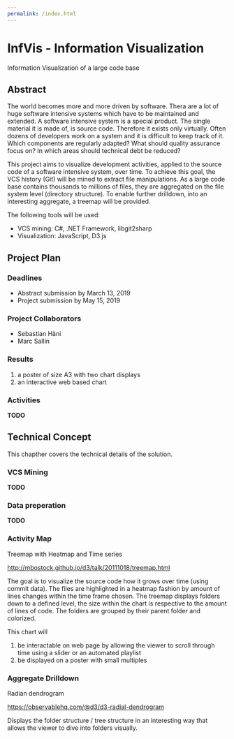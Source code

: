 ```yaml
---
permalink: /index.html
---
```

# InfVis - Information Visualization

Information Visualization of a large code base

## Abstract

The world becomes more and more driven by software. Thera are a lot of huge software intensive systems which have to be maintained and extended. A software intensive system is a special product. The single material it is made of, is source code. Therefore it exists only virtually. Often dozens of developers work on a system and it is difficult to keep track of it. Which components are regularly adapted? What should quality assurance focus on? In which areas should technical debt be reduced?

This project aims to visualize development activities, applied to the source code of a software intensive system, over time. To achieve this goal, the VCS history (Git) will be mined to extract file manipulations. As a large code base contains thousands to millions of files, they are aggregated on the file system level (directory structure). To enable further drilldown, into an interesting aggregate, a treemap will be provided.

The following tools will be used:

* VCS mining: C#, .NET Framework, libgit2sharp
* Visualization: JavaScript, D3.js

## Project Plan

### Deadlines

* Abstract submission by March 13, 2019
* Project submission by May 15, 2019

### Project Collaborators

* Sebastian Häni
* Marc Sallin

### Results

1. a poster of size A3 with two chart displays
2. an interactive web based chart

### Activities

**TODO**


## Technical Concept

This chapther covers the technical details of the solution.

### VCS Mining

**TODO**

### Data preperation

**TODO**

### Activity Map

Treemap with Heatmap and Time series

<http://mbostock.github.io/d3/talk/20111018/treemap.html>

The goal is to visualize the source code how it grows over time (using commit data).
The files are highlighted in a heatmap fashion by amount of lines changes within the time frame chosen.
The treemap displays folders down to a defined level, the size within the chart is respective to the amount of lines of code.
The folders are grouped by their parent folder and colorized.

This chart will

1. be interactable on web page by allowing the viewer to scroll through time using a slider or an automated playlist
2. be displayed on a poster with small multiples

### Aggregate Drilldown

Radian dendrogram

<https://observablehq.com/@d3/d3-radial-dendrogram>

Displays the folder structure / tree structure in an interesting way that allows the viewer to dive into folders visually.
